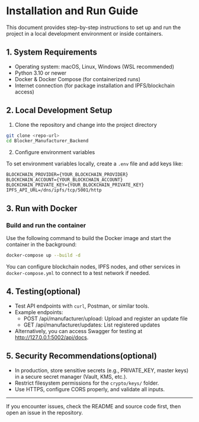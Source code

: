 # Installation and Run Guide

This document provides step-by-step instructions to set up and run the project in a local development environment or inside containers.

## 1. System Requirements

- Operating system: macOS, Linux, Windows (WSL recommended)
- Python 3.10 or newer
- Docker & Docker Compose (for containerized runs)
- Internet connection (for package installation and IPFS/blockchain access)

## 2. Local Development Setup

1. Clone the repository and change into the project directory

```bash
git clone <repo-url>
cd Blocker_Manufacturer_Backend
```

2. Configure environment variables

To set environment variables locally, create a `.env` file and add keys like:

```env
BLOCKCHAIN_PROVIDER={YOUR_BLOCKCHAIN_PROVIDER}
BLOCKCHAIN_ACCOUNT={YOUR_BLOCKCHAIN_ACCOUNT}
BLOCKCHAIN_PRIVATE_KEY={YOUR_BLOCKCHAIN_PRIVATE_KEY}
IPFS_API_URL=/dns/ipfs/tcp/5001/http
```

## 3. Run with Docker
### Build and run the container
Use the following command to build the Docker image and start the container in the background:

```bash
docker-compose up --build -d
```

You can configure blockchain nodes, IPFS nodes, and other services in `docker-compose.yml` to connect to a test network if needed.



## 4. Testing(optional)

- Test API endpoints with `curl`, Postman, or similar tools.
- Example endpoints:
  - POST /api/manufacturer/upload: Upload and register an update file
  - GET /api/manufacturer/updates: List registered updates
- Alternatively, you can access Swagger for testing at http://127.0.0.1:5002/api/docs.

## 5. Security Recommendations(optional)

- In production, store sensitive secrets (e.g., PRIVATE_KEY, master keys) in a secure secret manager (Vault, KMS, etc.).
- Restrict filesystem permissions for the `crypto/keys/` folder.
- Use HTTPS, configure CORS properly, and validate all inputs.

---

If you encounter issues, check the README and source code first, then open an issue in the repository.
